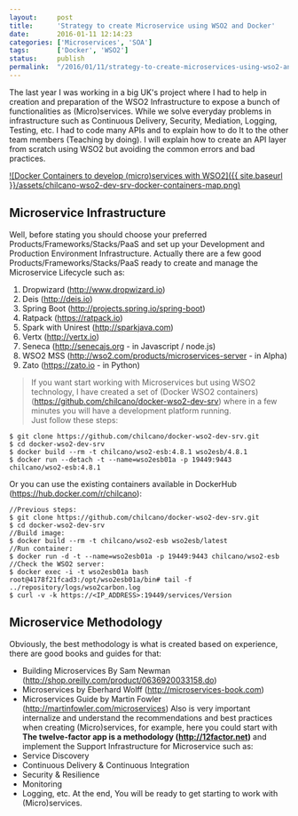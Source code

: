```yaml
---
layout:     post
title:      'Strategy to create Microservice using WSO2 and Docker'
date:       2016-01-11 12:14:23
categories: ['Microservices', 'SOA']
tags:       ['Docker', 'WSO2']
status:     publish 
permalink:  "/2016/01/11/strategy-to-create-microservices-using-wso2-and-docker/"
---
```

The last year I was working in a big UK's project where I had to help in creation and preparation of the WSO2 Infrastructure to expose a bunch of functionalities as (Micro)services. While we solve everyday problems in infrastructure such as Continuous Delivery, Security, Mediation, Logging, Testing, etc. I had to code many APIs and to explain how to do It to the other team members (Teaching by doing). I will explain how to create an API layer from scratch using WSO2 but avoiding the common errors and bad practices.

[![Docker Containers to develop \(micro\)services with WSO2]({{ site.baseurl }}/assets/chilcano-wso2-dev-srv-docker-containers-map.png)](https://github.com/chilcano/docker-wso2-dev-srv)

<!-- more -->


## Microservice Infrastructure

Well, before stating you should choose your preferred Products/Frameworks/Stacks/PaaS and set up your Development and Production Environment Infrastructure. Actually there are a few good Products/Frameworks/Stacks/PaaS ready to create and manage the Microservice Lifecycle such as:
1. Dropwizard (http://www.dropwizard.io)
2. Deis (http://deis.io)
3. Spring Boot (http://projects.spring.io/spring-boot)
4. Ratpack (https://ratpack.io)
5. Spark with Unirest (http://sparkjava.com)
6. Vertx (http://vertx.io)
7. Seneca (http://senecajs.org - in Javascript / node.js)
8. WSO2 MSS (http://wso2.com/products/microservices-server - in Alpha)
9. Zato (https://zato.io - in Python)
>  If you want start working with Microservices but using WSO2 technology, I have created a set of (Docker WSO2 containers)(https://github.com/chilcano/docker-wso2-dev-srv) where in a few minutes you will have a development platform running.  
Just follow these steps:

```text  
$ git clone https://github.com/chilcano/docker-wso2-dev-srv.git  
$ cd docker-wso2-dev-srv  
$ docker build --rm -t chilcano/wso2-esb:4.8.1 wso2esb/4.8.1  
$ docker run --detach -t --name=wso2esb01a -p 19449:9443 chilcano/wso2-esb:4.8.1  
```

Or you can use the existing containers available in DockerHub (https://hub.docker.com/r/chilcano):

```text  
//Previous steps:  
$ git clone https://github.com/chilcano/docker-wso2-dev-srv.git  
$ cd docker-wso2-dev-srv  
//Build image:  
$ docker build --rm -t chilcano/wso2-esb wso2esb/latest  
//Run container:  
$ docker run -d -t --name=wso2esb01a -p 19449:9443 chilcano/wso2-esb  
//Check the WSO2 server:  
$ docker exec -i -t wso2esb01a bash  
root@4178f21fcad3:/opt/wso2esb01a/bin# tail -f ../repository/logs/wso2carbon.log  
$ curl -v -k https://<IP_ADDRESS>:19449/services/Version  
```


## Microservice Methodology

Obviously, the best methodology is what is created based on experience, there are good books and guides for that:
* Building Microservices By Sam Newman (http://shop.oreilly.com/product/0636920033158.do)
* Microservices by Eberhard Wolff (http://microservices-book.com)
* Microservices Guide by Martin Fowler (http://martinfowler.com/microservices)
Also is very important internalize and understand the recommendations and best practices when creating (Micro)services, for example, here you could start with **The twelve-factor app is a methodology (http://12factor.net)** and implement the Support Infrastructure for Microservice such as:
* Service Discovery
* Continuous Delivery & Continuous Integration
* Security & Resilience
* Monitoring
* Logging, etc.
At the end, You will be ready to get starting to work with (Micro)services.
